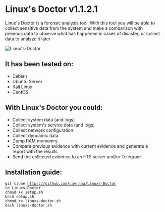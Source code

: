 # Linux's Doctor v1.1.2.1
Linux's Doctor is a forensic analysis tool. With this tool you will be able to collect sensitive data from the system and make a comparison with previous data to observe what has happened in cases of disaster, or collect data to analyze it later

![Linux's-Doctor](https://user-images.githubusercontent.com/107069518/212938886-7455b32c-4a91-4759-a305-7729205a08d9.png)

## It has been tested on:
- Debian
- Ubuntu Server
- Kali Linux
- CentOS

## With Linux's Doctor you could:
- Collect system data (and logs)
- Collect system's service data (and logs)
- Collect network configuration
- Collect dyncamic data
- Dump RAM memomry
- Compare previous evidence with current evidence and generate a report with the results
- Send the collected evidence to an FTP server and/or Telegram

## Installation guide:

<code>git clone https://github.com/Layraaa/Linuxs-Doctor</code>    
<code>cd Linuxs-Doctor</code>    
<code>chmod +x setup.sh</code>    
<code>bash setup.sh</code>    
<code>chmod +x linuxs-doctor.sh</code>    
<code>bash linuxs-doctor.sh</code>    
